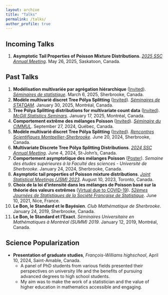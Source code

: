 ```yaml
---
layout: archive
title: "Talks"
permalink: /talks/
author_profile: true
---
```

## Incoming Talks
1. **Asymptotic Tail Properties of Poisson Mixture Distributions**. *[2025 SSC Annual Meeting](https://ssc.ca/fr/congres/annuel/presentation/asymptotic-tail-properties-poisson-mixture-distributions)*. May 26, 2025, Saskatoon, Canada.

## Past Talks
1. **Modélisation multivariée par agrégation hiérarchique** (<ins>Invited</ins>). *[Séminaires de statistique](https://www.usherbrooke.ca/mathematiques/recherche/congres-et-colloques/seminaires-de-statistique)*. March 6, 2025, Sherbrooke, Canada.
2. **Modèle multivarié discret Tree Pólya Splitting** (<ins>Invited</ins>). *[Séminaires de STATQAM](https://statqam.uqam.ca/2024-2025/)*. January 30, 2025, Montréal, Canada.
3. **Tree Pólya Splitting distributions for multivariate count data** (<ins>Invited</ins>). *[McGill Statistics Seminars](https://mcgillstat.github.io/)*. January 17, 2025, Montréal, Canada.
4. **Comportement extrême des mélanges Poisson** (<ins>Invited</ins>). *[Séminaire du CIMMUL](https://cimmul.fsg.ulaval.ca/event/seminaire-du-cimmul-statistique-simon-valiquette/)*. September 27, 2024, Québec, Canada.
5. **Modèle multivarié discret Tree Pólya Splitting** (<ins>Invited</ins>). *[Rencontres Scientifiques Montpellier-Sherbrooke](http://s-valiquette.github.io/files/colloque_statistique_UdeS_UM_2024.pdf)*. June 20, 2024, Sherbrooke, Canada.
6. **Multivariate Discrete Tree Pólya Splitting Distributions**. *[2024 SSC Annual Meeting](https://ssc.ca/en/meeting/annual/presentation/multivariate-discrete-tree-polya-splitting-distributions)*. June 4, 2024, St-John’s, Canada.
7. **Comportement asymptotique des mélanges Poisson** (<ins>Poster</ins>). *Semaine des études supérieures à la Faculté des sciences - Université de Sherbrooke*. January 24, 2024, Sherbrooke, Canada.
8. **Asymptotic tail properties of Poisson mixture distributions**. *[Joint Statistical Meetings (JSM) 2023](https://ww2.amstat.org/meetings/jsm/2023/program.cfm)*. August 10, 2023, Toronto, Canada.
9. **Choix de la loi d’intensité dans les mélanges de Poisson basé sur la théorie des valeurs extrêmes** (<ins>Virtual due to COVID-19</ins>). *[52èmes Journées de Statistiques de la Société Française de Statistique](https://jds2021.sciencesconf.org/program/details.html)*. June 10, 2021, Nice, France.
10. **Le Bon, le Standard et le Bayésien**. *Club Mathématique de Sherbrooke*. January 24, 2019, Sherbrooke, Canada.
11. **Le Bon, le Standard et l’Exact**. *Séminaires Universitaire en Mathématiques à Montréal (SUMM) 2019*. January 12, 2019, Montréal, Canada.

## Science Popularization
- **Presentation of graduate studies**, *François-Williams highschool*, April 10, 2024, Saint-Amable, Canada.
  * A panel of PhD students from various fields presented their perspectives on university life and the benefits of pursuing advanced degrees to high school students.
  * My aim was to make the work of a statistician and the value of higher education in mathematics accessible and engaging.

